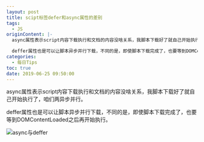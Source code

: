 ```yaml
---
layout: post
title: scipt标签defer和async属性的差别
tags:
  - JS
originContent: |-
  async属性表示script内容下载执行和文档的内容没啥关系，我脚本下载好了就自己开始执行了，咱们两异步并行。

  deffer属性也是可以让脚本异步并行下载，不同的是，即使脚本下载完成了，也要等到DOMContentLoaded之后再开始执行。
categories:
  - 每日Tips
toc: true
date: 2019-06-25 09:50:00
---
```


async属性表示script内容下载执行和文档的内容没啥关系，我脚本下载好了就自己开始执行了，咱们两异步并行。

deffer属性也是可以让脚本异步并行下载，不同的是，即使脚本下载完成了，也要等到DOMContentLoaded之后再开始执行。


![async与deffer](./ddemo/images/deffer-async.jpg)
